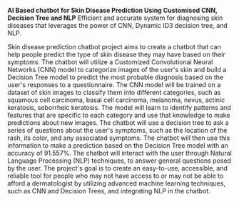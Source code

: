 **AI Based chatbot for Skin Disease Prediction Using Customised CNN, Decision Tree and NLP**
Efficient and accurate system for diagnosing skin diseases that leverages the power of CNN, Dynamic ID3 decision tree, and NLP.

Skin disease prediction chatbot project aims to create a chatbot that can help
people predict the type of skin disease they may have based on their symptoms.
The chatbot will utilize a Customized Convolutional Neural Networks (CNN)
model to categorize images of the user's skin and build a Decision Tree model to
predict the most probable diagnosis based on the user's responses to a
questionnaire. The CNN model will be trained on a dataset of skin images to
classify them into different categories, such as squamous cell carcinoma, basal
cell carcinoma, melanoma, nevus, actinic keratosis, seborrheic keratosis. The
model will learn to identify patterns and features that are specific to each category
and use that knowledge to make predictions about new images. The chatbot will
use a decision tree to ask a series of questions about the user's symptoms, such as
the location of the rash, its color, and any associated symptoms. The chatbot will
then use this information to make a prediction based on the Decision Tree model
with an accuracy of 91.557%. The chatbot will interact with the user through
Natural Language Processing (NLP) techniques, to answer general questions
posed by the user. The project's goal is to create an easy-to-use, accessible, and
reliable tool for people who may not have access to or may not be able to afford
a dermatologist by utilizing advanced machine learning techniques, such as CNN
and Decision Trees, and integrating NLP in the chatbot.
